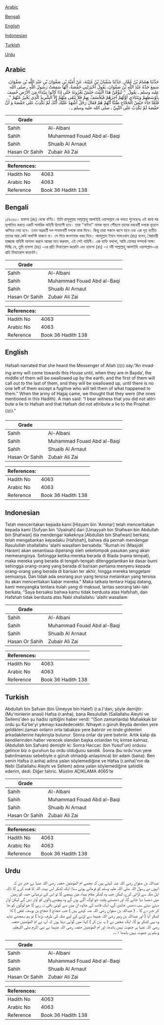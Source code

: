 [Arabic](#arabic)

[Bengali](#bengali)

[English](#english)

[Indonesian](#indonesian)

[Turkish](#turkish)

[Urdu](#urdu)

## Arabic


<div dir="rtl" lang="ar" style={{fontSize:'larger',backgroundColor:'#f8f9fa',padding:20}}>
حَدَّثَنَا هِشَامُ بْنُ عُمَّارٍ، حَدَّثَنَا سُفْيَانُ بْنُ عُيَيْنَةَ، عَنْ أُمَيَّةَ بْنِ صَفْوَانَ بْنِ عَبْدِ اللَّهِ بْنِ صَفْوَانَ، سَمِعَ جَدَّهُ عَبْدَ اللَّهِ بْنَ صَفْوَانَ، يَقُولُ أَخْبَرَتْنِي حَفْصَةُ، أَنَّهَا سَمِعَتْ رَسُولَ اللَّهِ ـ صلى الله عليه وسلم ـ يَقُولُ ‏ "‏ لَيَؤُمَّنَّ هَذَا الْبَيْتَ جَيْشٌ يَغْزُونَهُ حَتَّى إِذَا كَانُوا بِبَيْدَاءَ مِنَ الأَرْضِ خُسِفَ بِأَوْسَطِهِمْ وَيَتَنَادَى أَوَّلُهُمْ آخِرَهُمْ فَيُخْسَفُ بِهِمْ فَلاَ يَبْقَى مِنْهُمْ إِلاَّ الشَّرِيدُ الَّذِي يُخْبِرُ عَنْهُمْ ‏"‏ ‏.‏ فَلَمَّا جَاءَ جَيْشُ الْحَجَّاجِ ظَنَنَّا أَنَّهُمْ هُمْ فَقَالَ رَجُلٌ أَشْهَدُ عَلَيْكَ أَنَّكَ لَمْ تَكْذِبْ عَلَى حَفْصَةَ وَ أَنَّ حَفْصَةَ لَمْ تَكْذِبْ عَلَى النَّبِيِّ ـ صلى الله عليه وسلم ـ ‏.‏
</div>
<div style={{backgroundColor:'#f8f9fa',padding:20, marginBottom: 10}}><table> <thead> <tr> <th>Grade</th> <th></th> </tr> </thead> <tbody> <tr><td>Sahih</td><td>Al-Albani</td></tr><tr><td>Sahih</td><td>Muhammad Fouad Abd al-Baqi</td></tr><tr><td>Sahih</td><td>Shuaib Al Arnaut</td></tr><tr><td>Hasan Or Sahih</td><td>Zubair Ali Zai</td></tr></tbody></table><table> <thead> <tr> <th>References:</th> <th></th> </tr> </thead> <tbody><tr><td>Hadith No</td><td>4063</td></tr><tr><td>Arabic No</td><td>4063</td></tr><tr><td>Reference</td><td>Book 36 Hadith 138</td></tr></tbody></table></div>

## Bengali


<div dir="ltr" lang="bn" style={{fontSize:'larger',backgroundColor:'#f8f9fa',padding:20}}>
১/৪০৬৩। হাফসা (রাঃ) থেকে বর্ণিত। তিনি রাসূলুল্লাহ সাল্লাল্লাহু আলাইহি ওয়াসাল্লাম কে বলতে শুনেছেনঃ এই কাবা ঘর ভূপাতিত করতে একটি সামরিক বাহিনী উদ্যোগী হবে। তারা ‘‘বাইদা’’ নামক স্থানে পৌঁছলে তাদের মধ্যবর্তী দলকে ভূতলে ধ্বসিয়ে দেয়া হবে। তখন অগ্রবর্তী দল পশ্চাদবর্তী দলকে ডাক দিবে। কিন্তু তারা সকলে ধ্বসে যাবে এবং এক দূত ব্যতীত তাদের আর কেউ অবশিষ্ট থাকবে না। সে গিয়ে জনগণকে খবর দিবে। আবদুল্লাহ ইবনে সাফওয়ান (রাঃ) বলেন, স্বৈরাচারী হাজ্জাজ বাহিনী আগমন করলে আমরা মনে করলাম, এই সেই বাহিনী। এক ব্যক্তি বললো, আমি তোমার সম্পর্কে সাক্ষ্য দিচ্ছি যে, তুমি হাফসা (রাঃ) -এর প্রতি মিথ্যারোপ করোনি এবং হাফসা (রাঃ) -ও নবী সাল্লাল্লাহু আলাইহি ওয়াসাল্লাম-এর প্রতি মিথ্যারোপ করেননি।
</div>
<div style={{backgroundColor:'#f8f9fa',padding:20, marginBottom: 10}}><table> <thead> <tr> <th>Grade</th> <th></th> </tr> </thead> <tbody> <tr><td>Sahih</td><td>Al-Albani</td></tr><tr><td>Sahih</td><td>Muhammad Fouad Abd al-Baqi</td></tr><tr><td>Sahih</td><td>Shuaib Al Arnaut</td></tr><tr><td>Hasan Or Sahih</td><td>Zubair Ali Zai</td></tr></tbody></table><table> <thead> <tr> <th>References:</th> <th></th> </tr> </thead> <tbody><tr><td>Hadith No</td><td>4063</td></tr><tr><td>Arabic No</td><td>4063</td></tr><tr><td>Reference</td><td>Book 36 Hadith 138</td></tr></tbody></table></div>

## English


<div dir="ltr" lang="en" style={{fontSize:'larger',backgroundColor:'#f8f9fa',padding:20}}>
Hafsah narrated that she heard the Messenger of Allah (ﷺ) say:“An invading army will come towards this House until, when they are in Bayda’, the middle of them will be swallowed up by the earth, and the first of them will call out to the last of them, and they will be swallowed up, until there is no one left of them except a fugitive who will tell them of what happened to them.” When the army of Hajjaj came, we thought that they were (the ones mentioned in this Hadith). A man said: “I bear witness that you did not attribute a lie to Hafsah and that Hafsah did not attribute a lie to the Prophet (ﷺ).”
</div>
<div style={{backgroundColor:'#f8f9fa',padding:20, marginBottom: 10}}><table> <thead> <tr> <th>Grade</th> <th></th> </tr> </thead> <tbody> <tr><td>Sahih</td><td>Al-Albani</td></tr><tr><td>Sahih</td><td>Muhammad Fouad Abd al-Baqi</td></tr><tr><td>Sahih</td><td>Shuaib Al Arnaut</td></tr><tr><td>Hasan Or Sahih</td><td>Zubair Ali Zai</td></tr></tbody></table><table> <thead> <tr> <th>References:</th> <th></th> </tr> </thead> <tbody><tr><td>Hadith No</td><td>4063</td></tr><tr><td>Arabic No</td><td>4063</td></tr><tr><td>Reference</td><td>Book 36 Hadith 138</td></tr></tbody></table></div>

## Indonesian


<div dir="ltr" lang="id" style={{fontSize:'larger',backgroundColor:'#f8f9fa',padding:20}}>
Telah menceritakan kepada kami [Hisyam bin 'Ammar] telah menceritakan kepada kami [Sufyan bin 'Uyainah] dari [Umayyah bin Shafwan bin Abdullah bin Shafwan] dia mendengar kakeknya [Abdullah bin Shafwan] berkata; telah mengabarkan kepadaku [Hafshah], bahwa dia pernah mendengar Rasulullah shallallahu 'alaihi wasallam bersabda: "Rumah ini (Masjidil Haram) akan senantiasa diperangi oleh sekelompok pasukan yang akan memeranginya. Sehingga ketika mereka berada di Biada (nama tempat), maka mereka yang berada di tengah-tengah ditenggelamkan ke dasar bumi sehingga orang-orang yang berada di barisan pertama menyeru kepada orang-orang yang berada di barisan ter akhir, hingga mereka tenggelam semuanya. Dan tidak ada seorang pun yang tersisa melainkan yang tersisa itu akan menceritakan kabar mereka." Maka tatkala tentara Hajjaj datang, kami menyangka tentara itulah yang di maksud, lantas seorang laki-laki berkata, "Saya bersaksi bahwa kamu tidak berdusta atas Hafshah, dan Hafshah tidak berdusta atas Nabi shallallahu 'alaihi wasallam
</div>
<div style={{backgroundColor:'#f8f9fa',padding:20, marginBottom: 10}}><table> <thead> <tr> <th>Grade</th> <th></th> </tr> </thead> <tbody> <tr><td>Sahih</td><td>Al-Albani</td></tr><tr><td>Sahih</td><td>Muhammad Fouad Abd al-Baqi</td></tr><tr><td>Sahih</td><td>Shuaib Al Arnaut</td></tr><tr><td>Hasan Or Sahih</td><td>Zubair Ali Zai</td></tr></tbody></table><table> <thead> <tr> <th>References:</th> <th></th> </tr> </thead> <tbody><tr><td>Hadith No</td><td>4063</td></tr><tr><td>Arabic No</td><td>4063</td></tr><tr><td>Reference</td><td>Book 36 Hadith 138</td></tr></tbody></table></div>

## Turkish


<div dir="ltr" lang="tr" style={{fontSize:'larger',backgroundColor:'#f8f9fa',padding:20}}>
Abdullah bin Safvan (bin Ümeyye bin Halef) (r.a.)'dan; şöyle demijtir: (Mu'minlerin anasi) Hafsa (r.anha), bana Resulullah (Sallallahu Aleyhi ve Sellem)'den şu hadisi işittiğini haber verdi: "(Son zamanlarda) Muhakkak bir ordu şu Ka'be'yi yıkmayı kasdedecektir. Nihayet o güruh Beyda denilen yere geldikleri zaman onların orta tabakası yere batırılır ve önde gidenleri arkadakilerine haykırışta bulunur. Sonra onlar da yere batırılır. Artık kalıp da kendilerinden haber verecek olandan başka onlardan hiç kimse kalmaz. (Abdullah bin Safvan) demiştir ki: Sonra Haccac (bin Yusuf'un) ordusu gelince biz o guruhun bu ordu olduğunu sandık. Sonra (bu ordu'nun yere batırılmaması sebebiyle o güruh olmadığı anlaşılınca) bir adam (bana): Ben senin Hafsa (r.anha) adına yalan söylemediğine ve Hafsa (r.anha)'nın da Nebi (Sallallahu Aleyhi ve Sellem) adına yalan söylemediğine şahidlik ederim, dedi. Diğer tahric. Müslim AÇIKLAMA 4065’te
</div>
<div style={{backgroundColor:'#f8f9fa',padding:20, marginBottom: 10}}><table> <thead> <tr> <th>Grade</th> <th></th> </tr> </thead> <tbody> <tr><td>Sahih</td><td>Al-Albani</td></tr><tr><td>Sahih</td><td>Muhammad Fouad Abd al-Baqi</td></tr><tr><td>Sahih</td><td>Shuaib Al Arnaut</td></tr><tr><td>Hasan Or Sahih</td><td>Zubair Ali Zai</td></tr></tbody></table><table> <thead> <tr> <th>References:</th> <th></th> </tr> </thead> <tbody><tr><td>Hadith No</td><td>4063</td></tr><tr><td>Arabic No</td><td>4063</td></tr><tr><td>Reference</td><td>Book 36 Hadith 138</td></tr></tbody></table></div>

## Urdu


<div dir="rtl" lang="ur" style={{fontSize:'larger',backgroundColor:'#f8f9fa',padding:20}}>
عبداللہ بن صفوان رضی اللہ عنہ کہتے ہیں کہ مجھے ام المؤمنین حفصہ رضی اللہ عنہا نے خبر دی کہ انہوں نے رسول اللہ صلی اللہ علیہ وسلم کو فرماتے ہوئے سنا: ایک لشکر اس بیت اللہ کا قصد کرے گا تاکہ اہل مکہ سے لڑائی کرے، لیکن جب وہ لشکر مقام بیداء میں پہنچے گا تو اس کے درمیانی حصہ کو زمین میں دھنسا دیا جائے گا، اور دھنستے وقت جو لوگ آگے ہوں گے وہ پیچھے والوں کو آواز دیں گے لیکن آواز دیتے دیتے سب دھنس جائیں گے، ایک قاصد کے علاوہ ان میں سے کوئی باقی نہ رہے گا جو لوگوں کو جا کر خبر دے گا ۔ ( عبداللہ بن صفوان رضی اللہ عنہ کہتے ہیں ) جب حجاج ( حجاج بن یوسف ثقفی ) کا لشکر آیا ( اور عبداللہ بن زبیر رضی اللہ عنہما سے لڑنے کے لیے مکہ کی طرف بڑھا ) تو ہم سمجھے شاید وہ یہی لشکر ہو گا، ایک شخص نے ( یہ سن کر ) کہا: میں گواہی دیتا ہوں کہ آپ نے ام المؤمنین حفصہ رضی اللہ عنہا پر جھوٹ نہیں باندھا، اور ام المؤمنین حفصہ رضی اللہ عنہما نے نبی اکرم صلی اللہعلیہ وسلم پر جھوٹ نہیں باندھا ۱؎۔
</div>
<div style={{backgroundColor:'#f8f9fa',padding:20, marginBottom: 10}}><table> <thead> <tr> <th>Grade</th> <th></th> </tr> </thead> <tbody> <tr><td>Sahih</td><td>Al-Albani</td></tr><tr><td>Sahih</td><td>Muhammad Fouad Abd al-Baqi</td></tr><tr><td>Sahih</td><td>Shuaib Al Arnaut</td></tr><tr><td>Hasan Or Sahih</td><td>Zubair Ali Zai</td></tr></tbody></table><table> <thead> <tr> <th>References:</th> <th></th> </tr> </thead> <tbody><tr><td>Hadith No</td><td>4063</td></tr><tr><td>Arabic No</td><td>4063</td></tr><tr><td>Reference</td><td>Book 36 Hadith 138</td></tr></tbody></table></div>